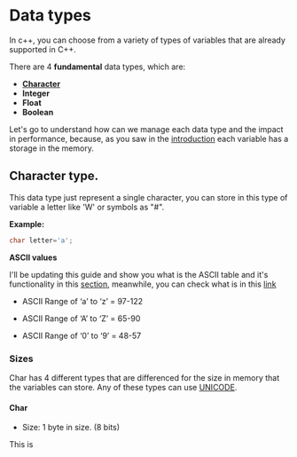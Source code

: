 # Data types

In c++, you can choose from a variety of types of variables that are already supported in C++.

There are 4 **fundamental** data types, which are:

- [**Character**](#character-type)
- **Integer**
- **Float**
- **Boolean**

Let's go to understand how can we manage each data type and the impact in performance, because, as you saw in the [introduction](./IntroVariables.md) each variable has a storage in the memory.

## Character type.

This data type just represent a single character, you can store in this type of variable a letter like 'W' or symbols as "#".

**Example:**

```cpp
char letter='a';
```

**ASCII values**

I'll be updating this guide and show you what is the ASCII table and it's functionality in this [section](../../generalKnowledge/), meanwhile, you can check what is in this [link](https://en.wikipedia.org/wiki/ASCII)

- ASCII Range of ‘a’ to ‘z’ =  97-122

- ASCII Range of ‘A’ to ‘Z’ =  65-90

- ASCII Range of ‘0’ to ‘9’ = 48-57


### Sizes

Char has 4 different types that are differenced for the size in memory that the variables can store. Any of these types can use [UNICODE](https://www.unicode.org/standard/WhatIsUnicode.html).

#### Char 

- Size: 1 byte in size. (8 bits)

This is 

